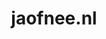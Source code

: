 ---
layout: post
title:  "jaofnee.nl"
internal_url:  "/dutchgov/jaofnee.nl.html"
subdomains_count: 2
all_subdomains_count: 20
urls_count: 2
ssl_rank: 0
http_rank: 75
url_link: /data/jaofnee.nl/urls.txt
all_subdomains_link: /data/jaofnee.nl/all_subdomains.txt
subdomains_link: /data/jaofnee.nl/subdomains.txt
categories: dutchgov
---